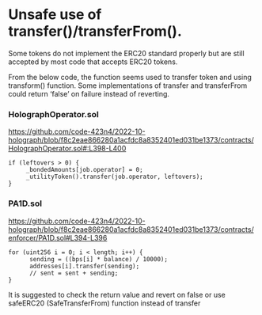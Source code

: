 # Unsafe use of transfer()/transferFrom(). 

Some tokens do not implement the ERC20 standard properly but are still accepted by most code that accepts ERC20 tokens.

From the below code, the function seems used to transfer token and using transform() function. Some implementations of transfer and transferFrom could return ‘false’ on failure instead of reverting.   

### HolographOperator.sol

https://github.com/code-423n4/2022-10-holograph/blob/f8c2eae866280a1acfdc8a8352401ed031be1373/contracts/HolographOperator.sol#:L398-L400
```
if (leftovers > 0) {
     _bondedAmounts[job.operator] = 0;
     _utilityToken().transfer(job.operator, leftovers);
}
```
  
### PA1D.sol

https://github.com/code-423n4/2022-10-holograph/blob/f8c2eae866280a1acfdc8a8352401ed031be1373/contracts/enforcer/PA1D.sol#L394-L396

```
for (uint256 i = 0; i < length; i++) {
      sending = ((bps[i] * balance) / 10000);
      addresses[i].transfer(sending);
      // sent = sent + sending;
}
```


It is suggested to check the return value and revert on false or use safeERC20 (SafeTransferFrom) function instead of transfer
